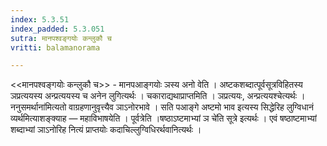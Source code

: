 ```yaml
---
index: 5.3.51
index_padded: 5.3.051
sutra: मानपश्वङ्गयोः कन्लुकौ च
vritti: balamanorama

---
```

<<मानपश्वङ्गयोः कन्लुकौ च>> - मानपआङ्गयोः ञस्य अनो वेति । अष्टकशब्दात्पूर्वसूत्रविहितस्य ञप्रत्ययस्य अन्प्रत्ययस्य च अनेन लुगित्यर्थः । चकाराद्यथाप्राप्तमिति । ञप्रत्ययः, अन्प्रत्ययश्चेत्यर्थः । ननुसमर्थाना॑मित्यतो वाग्रहणानुवृत्त्यैव ञाऽनोरभावे । सति पआङ्गे अष्टमो भाव इत्यस्य सिद्धेरिह लुग्विधानं व्यर्थमित्याशङ्क्याह — महाविभाषयेति । पूर्वत्रेति ।षष्ठाऽष्टमाभ्यां ञ चे॑ति सूत्रे इत्यर्थः । एवं षष्ठाष्टमाभ्यां शब्दाभ्यां ञाऽनोरिह नित्यं प्राप्तयोः कदाचिल्लुग्विधिरर्थवानित्यर्थः ।